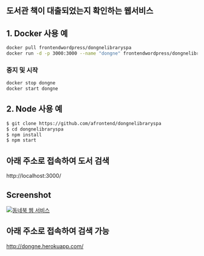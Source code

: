 ## 도서관 책이 대출되었는지 확인하는 웹서비스

## 1. Docker 사용 예
```sh
docker pull frontendwordpress/dongnelibraryspa
docker run -d -p 3000:3000 --name "dongne" frontendwordpress/dongnelibraryspa
```

### 중지 및 시작
```sh
docker stop dongne
docker start dongne
```

## 2. Node 사용 예
```sh
$ git clone https://github.com/afrontend/dongnelibraryspa
$ cd dongnelibraryspa
$ npm install
$ npm start
```

## 아래 주소로 접속하여 도서 검색

http://localhost:3000/

## Screenshot
[![동네북 웹 서비스](https://afrontend.files.wordpress.com/2016/07/dongne22.png "동네북 스크린 샷")][dls-url]

## 아래 주소로 접속하여 검색 가능
http://dongne.herokuapp.com/

[dl-url]: https://github.com/afrontend/dongnelibrary
[dls-url]: http://dongne.herokuapp.com/
[node-install]: https://nodejs.org/ko/


